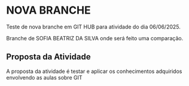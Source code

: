 # NOVA BRANCHE

Teste de nova branche em GIT HUB para atividade do dia 06/06/2025.

Branche de SOFIA BEATRIZ DA SILVA onde será feito uma comparação.

## Proposta da Atividade

A proposta da atividade é testar e aplicar os conhecimentos adquiridos envolvendo as aulas sobre GIT
